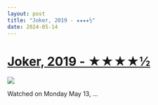 ```yaml
---
layout: post
title: "Joker, 2019 - ★★★★½"
date: 2024-05-14
---
```


# [Joker, 2019 - ★★★★½](https://letterboxd.com/pavlesap/film/joker-2019/1/)

<p><img src="https://a.ltrbxd.com/resized/film-poster/4/0/6/7/7/5/406775-joker-0-600-0-900-crop.jpg?v=e4ea7f98cc" /></p> <p>Watched on Monday May 13, ...
